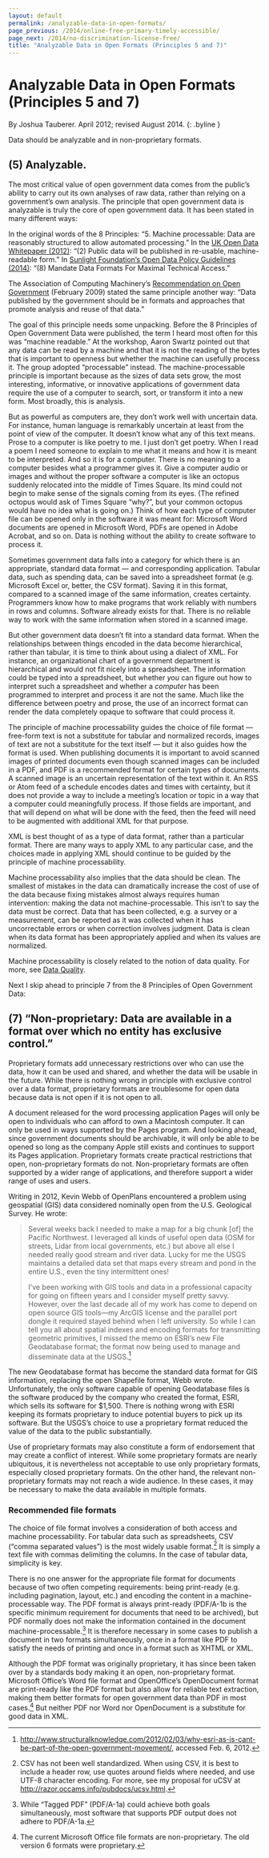 ```yaml
---
layout: default
permalink: /analyzable-data-in-open-formats/
page_previous: /2014/online-free-primary-timely-accessible/
page_next: /2014/no-discrimination-license-free/
title: "Analyzable Data in Open Formats (Principles 5 and 7)"
---
```

Analyzable Data in Open Formats (Principles 5 and 7)
====================================================

By Joshua Tauberer. April 2012; revised August 2014.
{: .byline }


Data should be analyzable and in non-proprietary formats.

(5)  **Analyzable**.
------------------

The most critical value of open government data comes from the public’s ability to carry out its own analyses of raw data, rather than relying on a government’s own analysis. The principle that open government data is analyzable is truly the core of open government data. It has been stated in many different ways:

In the original words of the 8 Principles: “5. Machine processable: Data are reasonably structured to allow automated processing.” In the [UK Open Data Whitepaper (2012)](https://www.gov.uk/government/uploads/system/uploads/attachment_data/file/78946/CM8353_acc.pdf): “(2) Public data will be published in re-usable, machine-readable form.” In [Sunlight Foundation’s Open Data Policy Guidelines (2014)](http://sunlightfoundation.com/opendataguidelines): “(8) Mandate Data Formats For Maximal Technical Access.”

The <span>Association of Computing Machinery</span>’s [Recommendation on Open Government](http://www.acm.org/public-policy/open-government) (February 2009) stated the same principle another way: “Data published by the government should be in formats and approaches that promote analysis and reuse of that data.”

The goal of this principle needs some unpacking. Before the 8 Principles of Open Government Data were published, the term I heard most often for this was “<span>machine readable</span>.” At the workshop, Aaron Swartz pointed out that any data can be read by a machine and that it is not the reading of the bytes that is important to openness but whether the machine can usefully process it. The group adopted “processable” instead. The machine-processable principle is important because as the sizes of data sets grow, the most interesting, informative, or innovative applications of government data require the use of a computer to search, sort, or transform it into a new form. Most broadly, this is analysis.

But as powerful as computers are, they don’t work well with uncertain data. For instance, human language is remarkably uncertain at least from the point of view of the computer. It doesn’t know what any of this text means. Prose to a computer is like <span>poetry</span> to me. I just don’t get poetry. When I read a poem I need someone to explain to me what it means and how it is meant to be interpreted. And so it is for a computer. There is no meaning to a computer besides what a programmer gives it. Give a computer audio or images and without the proper software a computer is like an octopus suddenly relocated into the middle of Times Square. Its mind could not begin to make sense of the signals coming from its eyes. (The refined octopus would ask of Times Square “why?”, but your common octopus would have no idea what is going on.) Think of how each type of computer file can be opened only in the software it was meant for: Microsoft Word documents are opened in Microsoft Word, PDFs are opened in Adobe Acrobat, and so on. Data is nothing without the ability to create software to process it.

Sometimes government data falls into a category for which there is an appropriate, standard data format — and corresponding application. Tabular data, such as spending data, can be saved into a spreadsheet format (e.g. Microsoft Excel or, better, the CSV format). Saving it in this format, compared to a scanned image of the same information, creates certainty. Programmers know how to make programs that work reliably with numbers in rows and columns. Software already exists for that. There is no reliable way to work with the same information when stored in a scanned image.

But other government data doesn’t fit into a standard data format. When the relationships between things encoded in the data become hierarchical, rather than tabular, it is time to think about using a dialect of XML. For instance, an organizational chart of a government department is hierarchical and would not fit nicely into a spreadsheet. The information could be typed into a spreadsheet, but whether *you* can figure out how to interpret such a spreadsheet and whether a *computer* has been programmed to interpret and process it are not the same. Much like the difference between poetry and prose, the use of an incorrect format can render the data completely opaque to software that could process it.

The principle of machine processability guides the choice of file format — free-form text is not a substitute for tabular and normalized records, images of text are not a substitute for the text itself — but it also guides how the format is used. When publishing documents it is important to avoid scanned images of printed documents even though scanned images can be included in a PDF, and PDF is a recommended format for certain types of documents. A scanned image is an uncertain representation of the text within it. An RSS or Atom feed of a schedule encodes dates and times with certainty, but it does not provide a way to include a meeting’s location or topic in a way that a computer could meaningfully process. If those fields are important, and that will depend on what will be done with the feed, then the feed will need to be augmented with additional XML for that purpose.

XML is best thought of as a type of data format, rather than a particular format. There are many ways to apply XML to any particular case, and the choices made in applying XML should continue to be guided by the principle of machine processability.

Machine processability also implies that the data should be clean. The smallest of mistakes in the data can dramatically increase the cost of use of the data because fixing mistakes almost always requires human intervention: making the data not machine-processable. This isn’t to say the data must be correct. Data that has been collected, e.g. a survey or a measurement, can be reported as it was collected when it has uncorrectable errors or when correction involves judgment. Data is clean when its data format has been appropriately applied and when its values are normalized.

Machine processability is closely related to the notion of data quality. For more, see [Data Quality](/2014/data-quality/).

Next I skip ahead to principle 7 from the 8 Principles of Open Government Data:

(7)  “**Non-proprietary**: Data are available in a format over which no entity has exclusive control.”
----------------------------------------------------------------------------------------------------

Proprietary formats add unnecessary restrictions over who can use the data, how it can be used and shared, and whether the data will be usable in the future. While there is nothing wrong in principle with exclusive control over a data format, proprietary formats are troublesome for open data because data is not open if it is not open to all.

A document released for the word processing application Pages will only be open to individuals who can afford to own a Macintosh computer. It can only be used in ways supported by the Pages program. And looking ahead, since government documents should be archivable, it will only be able to be opened so long as the company Apple still exists and continues to support its Pages application. Proprietary formats create practical restrictions that open, non-proprietary formats do not. Non-proprietary formats are often supported by a wider range of applications, and therefore support a wider range of uses and users.

Writing in 2012, Kevin Webb of OpenPlans encountered a problem using geospatial (GIS) data considered nominally open from the U.S. Geological Survey. He wrote:

> Several weeks back I needed to make a map for a big chunk [of] the Pacific Northwest. I leveraged all kinds of useful open data (OSM for streets, Lidar from local governments, etc.) but above all else I needed really good stream and river data. Lucky for me the USGS maintains a detailed data set that maps every stream and pond in the entire U.S., even the tiny intermittent ones!
>
> I’ve been working with GIS tools and data in a professional capacity for going on fifteen years and I consider myself pretty savvy. However, over the last decade all of my work has come to depend on open source GIS tools—my ArcGIS license and the parallel port dongle it required stayed behind when I left university. So while I can tell you all about spatial indexes and encoding formats for transmitting geometric primitives, I missed the memo on ESRI’s new File Geodatabase format; the format now being used to manage and disseminate data at the USGS.[^1]

The new Geodatabase format has become the standard data format for GIS information, replacing the open Shapefile format, Webb wrote. Unfortunately, the only software capable of opening Geodatabase files is the software produced by the company who created the format, ESRI, which sells its software for \$1,500. There is nothing wrong with ESRI keeping its formats proprietary to induce potential buyers to pick up its software. But the USGS’s choice to use a proprietary format reduced the value of the data to the public substantially.

Use of proprietary formats may also constitute a form of endorsement that may create a conflict of interest. While some proprietary formats are nearly ubiquitous, it is nevertheless not acceptable to use only proprietary formats, especially closed proprietary formats. On the other hand, the relevant <span>non-proprietary formats</span> may not reach a wide audience. In these cases, it may be necessary to make the data available in multiple formats.

### Recommended file formats

The choice of <span>file format</span> involves a consideration of both access and machine processability. For <span>tabular data</span> such as <span>spreadsheets</span>, CSV (“comma separated values”) is the most widely usable format.[^2] It is simply a text file with commas delimiting the columns. In the case of tabular data, simplicity is key.

There is no one answer for the appropriate file format for <span>documents</span> because of two often competing requirements: being print-ready (e.g. including pagination, layout, etc.) and encoding the content in a machine-processable way. The PDF format is always print-ready (PDF/A-1b is the specific minimum requirement for documents that need to be archived), but PDF normally does not make the information contained in the document machine-processable.[^3] It is therefore necessary in some cases to publish a document in two formats simultaneously, once in a format like PDF to satisfy the needs of printing and once in a format such as XHTML or XML.

Although the PDF format was originally proprietary, it has since been taken over by a standards body making it an open, non-proprietary format. Microsoft Office’s Word file format and OpenOffice’s OpenDocument format are print-ready like the PDF format but also allow for reliable text extraction, making them better formats for open government data than PDF in most cases.[^4] But neither PDF nor Word nor OpenDocument is a substitute for good data in XML.

[^1]: <http://www.structuralknowledge.com/2012/02/03/why-esri-as-is-cant-be-part-of-the-open-government-movement/>, accessed Feb. 6, 2012.

[^2]: CSV has not been well standardized. When using CSV, it is best to include a header row, use quotes around fields where needed, and use UTF-8 character encoding. For more, see my proposal for uCSV at <http://razor.occams.info/pubdocs/ucsv.html>.

[^3]: While “Tagged PDF” (PDF/A-1a) could achieve both goals simultaneously, most software that supports PDF output does not adhere to PDF/A-1a.

[^4]: The current Microsoft Office file formats are non-proprietary. The old version 6 formats were proprietary.


